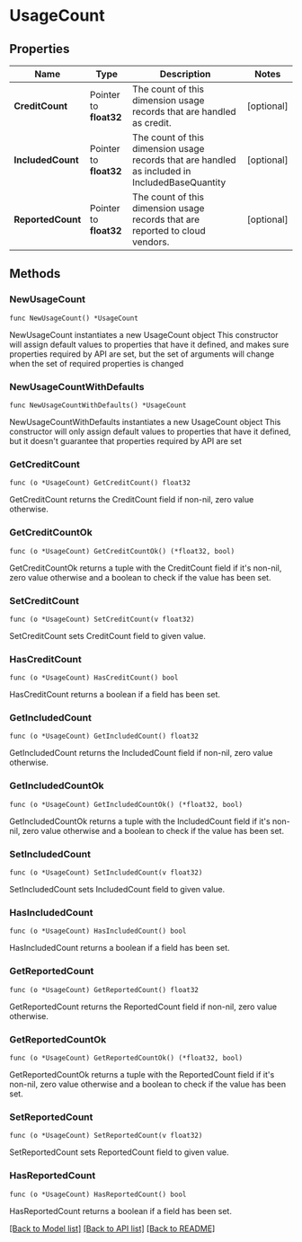 # UsageCount

## Properties

Name | Type | Description | Notes
------------ | ------------- | ------------- | -------------
**CreditCount** | Pointer to **float32** | The count of this dimension usage records that are handled as credit. | [optional] 
**IncludedCount** | Pointer to **float32** | The count of this dimension usage records that are handled as included in IncludedBaseQuantity | [optional] 
**ReportedCount** | Pointer to **float32** | The count of this dimension usage records that are reported to cloud vendors. | [optional] 

## Methods

### NewUsageCount

`func NewUsageCount() *UsageCount`

NewUsageCount instantiates a new UsageCount object
This constructor will assign default values to properties that have it defined,
and makes sure properties required by API are set, but the set of arguments
will change when the set of required properties is changed

### NewUsageCountWithDefaults

`func NewUsageCountWithDefaults() *UsageCount`

NewUsageCountWithDefaults instantiates a new UsageCount object
This constructor will only assign default values to properties that have it defined,
but it doesn't guarantee that properties required by API are set

### GetCreditCount

`func (o *UsageCount) GetCreditCount() float32`

GetCreditCount returns the CreditCount field if non-nil, zero value otherwise.

### GetCreditCountOk

`func (o *UsageCount) GetCreditCountOk() (*float32, bool)`

GetCreditCountOk returns a tuple with the CreditCount field if it's non-nil, zero value otherwise
and a boolean to check if the value has been set.

### SetCreditCount

`func (o *UsageCount) SetCreditCount(v float32)`

SetCreditCount sets CreditCount field to given value.

### HasCreditCount

`func (o *UsageCount) HasCreditCount() bool`

HasCreditCount returns a boolean if a field has been set.

### GetIncludedCount

`func (o *UsageCount) GetIncludedCount() float32`

GetIncludedCount returns the IncludedCount field if non-nil, zero value otherwise.

### GetIncludedCountOk

`func (o *UsageCount) GetIncludedCountOk() (*float32, bool)`

GetIncludedCountOk returns a tuple with the IncludedCount field if it's non-nil, zero value otherwise
and a boolean to check if the value has been set.

### SetIncludedCount

`func (o *UsageCount) SetIncludedCount(v float32)`

SetIncludedCount sets IncludedCount field to given value.

### HasIncludedCount

`func (o *UsageCount) HasIncludedCount() bool`

HasIncludedCount returns a boolean if a field has been set.

### GetReportedCount

`func (o *UsageCount) GetReportedCount() float32`

GetReportedCount returns the ReportedCount field if non-nil, zero value otherwise.

### GetReportedCountOk

`func (o *UsageCount) GetReportedCountOk() (*float32, bool)`

GetReportedCountOk returns a tuple with the ReportedCount field if it's non-nil, zero value otherwise
and a boolean to check if the value has been set.

### SetReportedCount

`func (o *UsageCount) SetReportedCount(v float32)`

SetReportedCount sets ReportedCount field to given value.

### HasReportedCount

`func (o *UsageCount) HasReportedCount() bool`

HasReportedCount returns a boolean if a field has been set.


[[Back to Model list]](../README.md#documentation-for-models) [[Back to API list]](../README.md#documentation-for-api-endpoints) [[Back to README]](../README.md)


